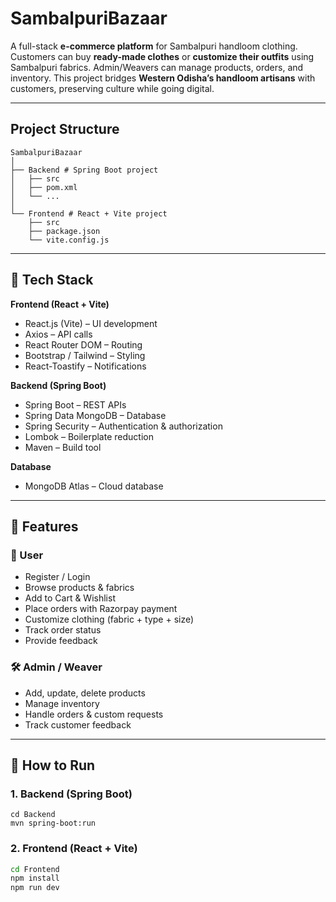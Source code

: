 # SambalpuriBazaar

A full-stack **e-commerce platform** for Sambalpuri handloom clothing. Customers can buy **ready-made clothes** or **customize their outfits** using Sambalpuri fabrics. Admin/Weavers can manage products, orders, and inventory. This project bridges **Western Odisha’s handloom artisans** with customers, preserving culture while going digital.  

---

## Project Structure
```text
SambalpuriBazaar
│
├── Backend # Spring Boot project
│   ├── src
│   ├── pom.xml
│   └── ...
│
└── Frontend # React + Vite project
    ├── src
    ├── package.json
    └── vite.config.js
```
---
## 🚀 Tech Stack

**Frontend (React + Vite)**  
- React.js (Vite) – UI development  
- Axios – API calls  
- React Router DOM – Routing  
- Bootstrap / Tailwind – Styling  
- React-Toastify – Notifications  

**Backend (Spring Boot)**  
- Spring Boot – REST APIs  
- Spring Data MongoDB – Database  
- Spring Security – Authentication & authorization  
- Lombok – Boilerplate reduction  
- Maven – Build tool  

**Database**  
- MongoDB Atlas – Cloud database  

---

## 🔑 Features

### 👤 User
- Register / Login  
- Browse products & fabrics  
- Add to Cart & Wishlist  
- Place orders with Razorpay payment  
- Customize clothing (fabric + type + size)  
- Track order status  
- Provide feedback  

### 🛠️ Admin / Weaver
- Add, update, delete products  
- Manage inventory  
- Handle orders & custom requests  
- Track customer feedback  

---

## 📌 How to Run

### 1. Backend (Spring Boot)
```baash
cd Backend
mvn spring-boot:run
```

### 2. Frontend (React + Vite)
```bash
cd Frontend
npm install
npm run dev
```

